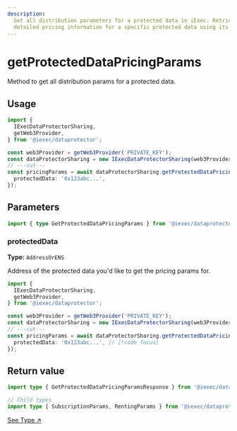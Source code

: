```yaml
---
description:
  Get all distribution parameters for a protected data in iExec. Retrieve
  detailed pricing information for a specific protected data using its address.
---
```


# getProtectedDataPricingParams

Method to get all distribution params for a protected data.

## Usage

```ts twoslash
import {
  IExecDataProtectorSharing,
  getWeb3Provider,
} from '@iexec/dataprotector';

const web3Provider = getWeb3Provider('PRIVATE_KEY');
const dataProtectorSharing = new IExecDataProtectorSharing(web3Provider);
// ---cut---
const pricingParams = await dataProtectorSharing.getProtectedDataPricingParams({
  protectedData: '0x123abc...',
});
```

## Parameters

```ts twoslash
import { type GetProtectedDataPricingParams } from '@iexec/dataprotector';
```

### protectedData <RequiredBadge />

**Type:** `AddressOrENS`

Address of the protected data you'd like to get the pricing params for.

```ts twoslash
import {
  IExecDataProtectorSharing,
  getWeb3Provider,
} from '@iexec/dataprotector';

const web3Provider = getWeb3Provider('PRIVATE_KEY');
const dataProtectorSharing = new IExecDataProtectorSharing(web3Provider);
// ---cut---
const pricingParams = await dataProtectorSharing.getProtectedDataPricingParams({
  protectedData: '0x123abc...', // [!code focus]
});
```

## Return value

```ts twoslash
import type { GetProtectedDataPricingParamsResponse } from '@iexec/dataprotector';

// Child types
import type { SubscriptionParams, RentingParams } from '@iexec/dataprotector';
```

<a href="https://github.com/iExecBlockchainComputing/dataprotector-sdk/blob/c83e30e6ce8b55ecf8a35ecb4eb1014cd4ecefe9/packages/sdk/src/lib/types/sharingTypes.ts" target="_blank">See
Type ↗️</a>
